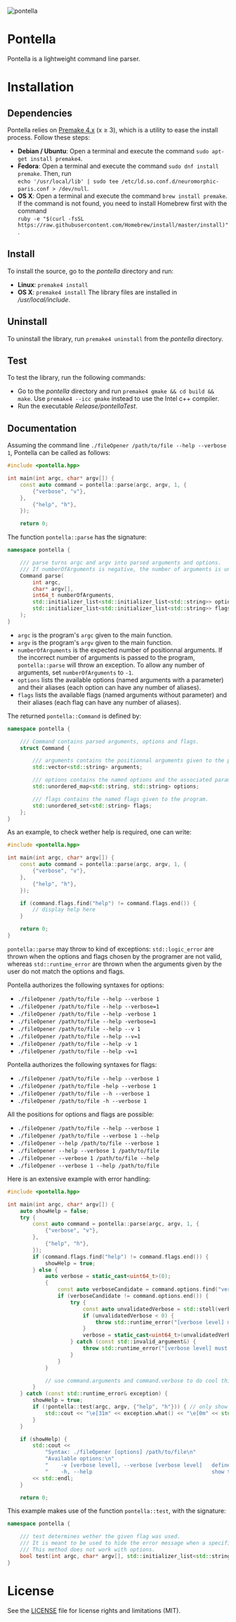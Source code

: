 ![pontella](pontellaBanner.png "The Pontella banner")

# Pontella

Pontella is a lightweight command line parser.

# Installation

## Dependencies

Pontella relies on [Premake 4.x](https://github.com/premake/premake-4.x) (x ≥ 3), which is a utility to ease the install process. Follow these steps:
  - __Debian / Ubuntu__: Open a terminal and execute the command `sudo apt-get install premake4`.
  - __Fedora__: Open a terminal and execute the command `sudo dnf install premake`. Then, run<br />
  `echo '/usr/local/lib' | sudo tee /etc/ld.so.conf.d/neuromorphic-paris.conf > /dev/null`.
  - __OS X__: Open a terminal and execute the command `brew install premake`. If the command is not found, you need to install Homebrew first with the command<br />
  `ruby -e "$(curl -fsSL https://raw.githubusercontent.com/Homebrew/install/master/install)"`.

## Install

To install the source, go to the *pontella* directory and run:
  - __Linux__: `premake4 install`
  - __OS X__: `premake4 install`
The library files are installed in */usr/local/include*.

## Uninstall

To uninstall the library, run `premake4 uninstall` from the *pontella* directory.

## Test

To test the library, run the following commands:
  - Go to the *pontella* directory and run `premake4 gmake && cd build && make`. Use `premake4 --icc gmake` instead to use the Intel c++ compiler.
  - Run the executable *Release/pontellaTest*.

## Documentation

Assuming the command line `./fileOpener /path/to/file --help --verbose 1`, Pontella can be called as follows:
```cpp
#include <pontella.hpp>

int main(int argc, char* argv[]) {
    const auto command = pontella::parse(argc, argv, 1, {
        {"verbose", "v"},
    },
        {"help", "h"},
    });

    return 0;
```

The function `pontella::parse` has the signature:
```cpp
namespace pontella {

    /// parse turns argc and argv into parsed arguments and options.
    /// If numberOfArguments is negative, the number of arguments is unlimited.
    Command parse(
        int argc,
        char* argv[],
        int64_t numberOfArguments,
        std::initializer_list<std::initializer_list<std::string>> options,
        std::initializer_list<std::initializer_list<std::string>> flags
    );
}
```

- `argc` is the program's `argc` given to the main function.
- `argv` is the program's `argv` given to the main function.
- `numberOfArguments` is the expected number of positionnal arguments. If the incorrect number of arguments is passed to the program, `pontella::parse` will throw an exception. To allow any number of arguments, set `numberOfArguments` to `-1`.
- `options` lists the available options (named arguments with a parameter) and their aliases (each option can have any number of aliases).
- `flags` lists the available flags (named arguments without parameter) and their aliases (each flag can have any number of aliases).

The returned `pontella::Command` is defined by:
```cpp
namespace pontella {

    /// Command contains parsed arguments, options and flags.
    struct Command {

        /// arguments contains the positionnal arguments given to the program.
        std::vector<std::string> arguments;

        /// options contains the named options and the associated parameter given to the program.
        std::unordered_map<std::string, std::string> options;

        /// flags contains the named flags given to the program.
        std::unordered_set<std::string> flags;
    };
}
```

As an example, to check wether help is required, one can write:
```cpp
#include <pontella.hpp>

int main(int argc, char* argv[]) {
    const auto command = pontella::parse(argc, argv, 1, {
        {"verbose", "v"},
    },
        {"help", "h"},
    });

    if (command.flags.find("help") != command.flags.end()) {
        // display help here
    }

    return 0;
}
```

`pontella::parse` may throw to kind of exceptions: `std::logic_error` are thrown when the options and flags chosen by the programer are not valid, whereas `std::runtime_error` are thrown when the arguments given by the user do not match the options and flags.

Pontella authorizes the following syntaxes for options:
- `./fileOpener /path/to/file --help --verbose 1`
- `./fileOpener /path/to/file --help --verbose=1`
- `./fileOpener /path/to/file --help -verbose 1`
- `./fileOpener /path/to/file --help -verbose=1`
- `./fileOpener /path/to/file --help --v 1`
- `./fileOpener /path/to/file --help --v=1`
- `./fileOpener /path/to/file --help -v 1`
- `./fileOpener /path/to/file --help -v=1`

Pontella authorizes the following syntaxes for flags:
- `./fileOpener /path/to/file --help --verbose 1`
- `./fileOpener /path/to/file -help --verbose 1`
- `./fileOpener /path/to/file --h --verbose 1`
- `./fileOpener /path/to/file -h --verbose 1`

All the positions for options and flags are possible:
- `./fileOpener /path/to/file --help --verbose 1`
- `./fileOpener /path/to/file --verbose 1 --help`
- `./fileOpener --help /path/to/file --verbose 1`
- `./fileOpener --help --verbose 1 /path/to/file`
- `./fileOpener --verbose 1 /path/to/file --help`
- `./fileOpener --verbose 1 --help /path/to/file`

Here is an extensive example with error handling:
```cpp
#include <pontella.hpp>

int main(int argc, char* argv[]) {
    auto showHelp = false;
    try {
        const auto command = pontella::parse(argc, argv, 1, {
            {"verbose", "v"},
        },
            {"help", "h"},
        });
        if (command.flags.find("help") != command.flags.end()) {
            showHelp = true;
        } else {
            auto verbose = static_cast<uint64_t>(0);
            {
                const auto verboseCandidate = command.options.find("verbose");
                if (verboseCandidate != command.options.end()) {
                    try {
                        const auto unvalidatedVerbose = std::stoll(verboseCandidate->second);
                        if (unvalidatedVerbose < 0) {
                            throw std::runtime_error("[verbose level] must be a positive integer (got '" + verboseCandidate->second + "')");
                        }
                        verbose = static_cast<uint64_t>(unvalidatedVerbose);
                    } catch (const std::invalid_argument&) {
                        throw std::runtime_error("[verbose level] must be a positive integer (got '" + verboseCandidate->second + "')");
                    }
                }
            }

            // use command.arguments and command.verbose to do cool things
        }
    } catch (const std::runtime_error& exception) {
        showHelp = true;
        if (!pontella::test(argc, argv, {"help", "h"})) { // only show the error if help was not required
            std::cout << "\e[31m" << exception.what() << "\e[0m" << std::endl;
        }
    }

    if (showHelp) {
        std::cout <<
            "Syntax: ./fileOpener [options] /path/to/file\n"
            "Available options:\n"
            "    -v [verbose level], --verbose [verbose level]   define the level of verbose (defaults to 0)\n"
            "    -h, --help                                      show this help message\n"
        << std::endl;
    }

    return 0;
```

This example makes use of the function `pontella::test`, with the signature:
```cpp
namespace pontella {

    /// test determines wether the given flag was used.
    /// It is meant to be used to hide the error message when a specific flag (such as help) is given.
    /// This method does not work with options.
    bool test(int argc, char* argv[], std::initializer_list<std::string> flag);
}
```

# License

See the [LICENSE](LICENSE.md) file for license rights and limitations (MIT).
